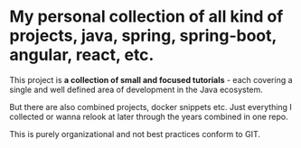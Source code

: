 My personal collection of all kind of projects, java, spring, spring-boot, angular, react, etc.
==============================

This project is **a collection of small and focused tutorials** - each covering a single and well defined area of development in the Java ecosystem.

But there are also combined projects, docker snippets etc. Just everything I collected or wanna relook at later through the years combined in one repo.

This is purely organizational and not best practices conform to GIT.